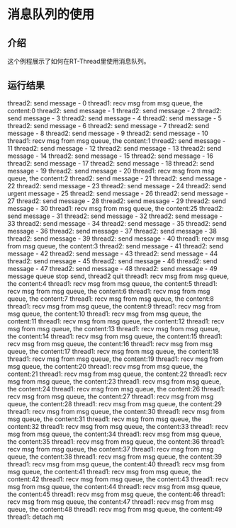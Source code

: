 # 消息队列的使用 #

## 介绍 ##

这个例程展示了如何在RT-Thread里使用消息队列。

## 运行结果 ##

thread2: send message - 0
thread1: recv msg from msg queue, the content:0
thread2: send message - 1
thread2: send message - 2
thread2: send message - 3
thread2: send message - 4
thread2: send message - 5
thread2: send message - 6
thread2: send message - 7
thread2: send message - 8
thread2: send message - 9
thread2: send message - 10
thread1: recv msg from msg queue, the content:1
thread2: send message - 11
thread2: send message - 12
thread2: send message - 13
thread2: send message - 14
thread2: send message - 15
thread2: send message - 16
thread2: send message - 17
thread2: send message - 18
thread2: send message - 19
thread2: send message - 20
thread1: recv msg from msg queue, the content:2
thread2: send message - 21
thread2: send message - 22
thread2: send message - 23
thread2: send message - 24
thread2: send urgent message - 25
thread2: send message - 26
thread2: send message - 27
thread2: send message - 28
thread2: send message - 29
thread2: send message - 30
thread1: recv msg from msg queue, the content:25
thread2: send message - 31
thread2: send message - 32
thread2: send message - 33
thread2: send message - 34
thread2: send message - 35
thread2: send message - 36
thread2: send message - 37
thread2: send message - 38
thread2: send message - 39
thread2: send message - 40
thread1: recv msg from msg queue, the content:3
thread2: send message - 41
thread2: send message - 42
thread2: send message - 43
thread2: send message - 44
thread2: send message - 45
thread2: send message - 46
thread2: send message - 47
thread2: send message - 48
thread2: send message - 49
message queue stop send, thread2 quit
thread1: recv msg from msg queue, the content:4
thread1: recv msg from msg queue, the content:5
thread1: recv msg from msg queue, the content:6
thread1: recv msg from msg queue, the content:7
thread1: recv msg from msg queue, the content:8
thread1: recv msg from msg queue, the content:9
thread1: recv msg from msg queue, the content:10
thread1: recv msg from msg queue, the content:11
thread1: recv msg from msg queue, the content:12
thread1: recv msg from msg queue, the content:13
thread1: recv msg from msg queue, the content:14
thread1: recv msg from msg queue, the content:15
thread1: recv msg from msg queue, the content:16
thread1: recv msg from msg queue, the content:17
thread1: recv msg from msg queue, the content:18
thread1: recv msg from msg queue, the content:19
thread1: recv msg from msg queue, the content:20
thread1: recv msg from msg queue, the content:21
thread1: recv msg from msg queue, the content:22
thread1: recv msg from msg queue, the content:23
thread1: recv msg from msg queue, the content:24
thread1: recv msg from msg queue, the content:26
thread1: recv msg from msg queue, the content:27
thread1: recv msg from msg queue, the content:28
thread1: recv msg from msg queue, the content:29
thread1: recv msg from msg queue, the content:30
thread1: recv msg from msg queue, the content:31
thread1: recv msg from msg queue, the content:32
thread1: recv msg from msg queue, the content:33
thread1: recv msg from msg queue, the content:34
thread1: recv msg from msg queue, the content:35
thread1: recv msg from msg queue, the content:36
thread1: recv msg from msg queue, the content:37
thread1: recv msg from msg queue, the content:38
thread1: recv msg from msg queue, the content:39
thread1: recv msg from msg queue, the content:40
thread1: recv msg from msg queue, the content:41
thread1: recv msg from msg queue, the content:42
thread1: recv msg from msg queue, the content:43
thread1: recv msg from msg queue, the content:44
thread1: recv msg from msg queue, the content:45
thread1: recv msg from msg queue, the content:46
thread1: recv msg from msg queue, the content:47
thread1: recv msg from msg queue, the content:48
thread1: recv msg from msg queue, the content:49
thread1: detach mq 
